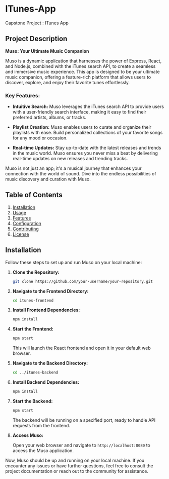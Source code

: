 # ITunes-App

Capstone Project : ITunes App

## Project Description

**Muso: Your Ultimate Music Companion**

Muso is a dynamic application that harnesses the power of Express, React, and Node.js, combined with the iTunes search API, to create a seamless and immersive music experience. This app is designed to be your ultimate music companion, offering a feature-rich platform that allows users to discover, explore, and enjoy their favorite tunes effortlessly.

### Key Features:

- **Intuitive Search:** Muso leverages the iTunes search API to provide users with a user-friendly search interface, making it easy to find their preferred artists, albums, or tracks.

- **Playlist Creation:** Muso enables users to curate and organize their playlists with ease. Build personalized collections of your favorite songs for any mood or occasion.

- **Real-time Updates:** Stay up-to-date with the latest releases and trends in the music world. Muso ensures you never miss a beat by delivering real-time updates on new releases and trending tracks.

Muso is not just an app; it's a musical journey that enhances your connection with the world of sound. Dive into the endless possibilities of music discovery and curation with Muso.

## Table of Contents

1. [Installation](#installation)
2. [Usage](#usage)
3. [Features](#features)
4. [Configuration](#configuration)
5. [Contributing](#contributing)
6. [License](#license)

## Installation

Follow these steps to set up and run Muso on your local machine:

1. **Clone the Repository:**

   ```bash
   git clone https://github.com/your-username/your-repository.git
   ```

2. **Navigate to the Frontend Directory:**

   ```bash
   cd itunes-frontend
   ```

3. **Install Frontend Dependencies:**

   ```bash
   npm install
   ```

4. **Start the Frontend:**

   ```bash
   npm start
   ```

   This will launch the React frontend and open it in your default web browser.

5. **Navigate to the Backend Directory:**

   ```bash
   cd ../itunes-backend
   ```

6. **Install Backend Dependencies:**

   ```bash
   npm install
   ```

7. **Start the Backend:**

   ```bash
   npm start
   ```

   The backend will be running on a specified port, ready to handle API requests from the frontend.

8. **Access Muso:**

   Open your web browser and navigate to `http://localhost:8080` to access the Muso application.

Now, Muso should be up and running on your local machine. If you encounter any issues or have further questions, feel free to consult the project documentation or reach out to the community for assistance.
